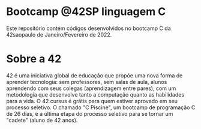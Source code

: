 # Bootcamp @42SP linguagem C
Este repositório contém códigos desenvolvidos no bootcamp C da 42saopaulo de Janeiro/Fevereiro de 2022.

# Sobre a 42

42 é uma iniciativa global de educação que propõe uma nova forma de aprender tecnologia: sem professores,
sem salas de aula, alunos aprendendo com seus colegas (aprendizagem entre pares), com um
metodologia que desenvolve tanto a computação quanto as habilidades para a vida. O 42 cursus é grátis para quem estiver
aprovado em seu processo seletivo. O chamado "C Piscine", um bootcamp de programação C de 26 dias,
é a última etapa do processo seletivo para se tornar um "cadete" (aluno de 42 anos).

